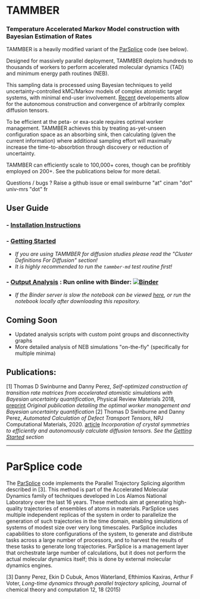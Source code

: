 # TAMMBER
### Temperature Accelerated Markov Model construction with Bayesian Estimation of Rates
TAMMBER is a heavily modified variant of the [ParSplice](https://gitlab.com/exaalt/parsplice.git) code (see below).

Designed for massively parallel deployment, TAMMBER deplots hundreds to thousands of workers to 
perform accelerated molecular dynamics (TAD) and minimum energy path routines (NEB). 

This sampling data is processed using Bayesian techniques to yeild uncertainty-controlled kMC/Markov models
of complex atomistic target systems, with minimal end-user involvement. [Recent](https://www.nature.com/articles/s41524-020-00463-8) 
developements allow for the autonomous construction and convergence of arbitrarily complex diffusion tensors.

To be efficient at the peta- or exa-scale requires optimal worker management. TAMMBER achieves this 
by treating as-yet-unseen configuration space as an absorbing sink, then calculating (given the current information)
where additional sampling effort will maximally increase the time-to-absorbtion through discovery or reduction of uncertainty.

TAMMBER can efficiently scale to 100,000+ cores, though can be profitibly employed on 200+. See the publications below for more detail.

Questions / bugs ? Raise a github issue or email swinburne "at" cinam "dot" univ-mrs "dot" fr

##  User Guide
### - [Installation Instructions](INSTALL.md)
### - [Getting Started](EXAMPLE.md)
   - *If you are using TAMMBER for diffusion studies please read the "Cluster Definitions For Diffusion" section!*
   - *It is highly recommended to run the `tammber-md` test routine first!*
### - [Output Analysis](process/Diffusion_Model_Example.ipynb) :  Run online with Binder: [![Binder](https://mybinder.org/badge_logo.svg)](https://mybinder.org/v2/gh/tomswinburne/tammber/HEAD?filepath=process%2FDiffusion_Model_Example.ipynb)
   - *If the Binder server is slow the notebook can be viewed [here](process/Diffusion_Model_Example.ipynb), or run the notebook locally after downloading this repository.*

## Coming Soon
  - Updated analysis scripts with custom point groups and disconnectivity graphs
  - More detailed analysis of NEB simulations "on-the-fly" (specifically for multiple minima)

## Publications:
[1] Thomas D Swinburne and Danny Perez, *Self-optimized construction of transition rate matrices from accelerated atomistic simulations with Bayesian uncertainty quantification*, Physical Review Materials 2018, [preprint](https://arxiv.org/abs/1803.05273)
   *Original publication detailing the optimal worker management and Bayesian uncertainty quantification*
[2] Thomas D Swinburne and Danny Perez, *Automated Calculation of Defect Transport Tensors*, NPJ Computational Materials, 2020. [article](https://www.nature.com/articles/s41524-020-00463-8)
   *Incorporation of crystal symmetries to efficiently and autonomously calculate diffusion tensors. See the [Getting Started](EXAMPLE.md) section*




--------------------------------------------------------------------------------

# ParSplice code
The [ParSplice](https://gitlab.com/exaalt/parsplice.git) code implements the Parallel Trajectory Splicing algorithm described in [3]. This method is part of the Accelerated Molecular Dynamics family of techniques developed in Los Alamos National Laboratory over the last 16 years. These methods aim at generating high-quality trajectories of ensembles of atoms in materials. ParSplice uses multiple independent replicas of the system in order to parallelize the generation of such trajectories in the time domain, enabling simulations of systems of modest size over very long timescales. ParSplice includes capabilities to store configurations of the system, to generate and distribute tasks across a large number of processors, and to harvest the results of these tasks to generate long trajectories. ParSplice is a management layer that orchestrate large number of calculations, but it does not perform the actual molecular dynamics itself; this is done by external molecular dynamics engines.

[3] Danny Perez, Ekin D Cubuk, Amos Waterland, Efthimios Kaxiras, Arthur F Voter, *Long-time dynamics through parallel trajectory splicing*, Journal of chemical theory and computation 12, 18 (2015)
